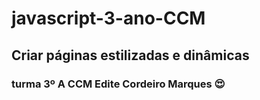 # javascript-3-ano-CCM
## Criar páginas estilizadas e dinâmicas
### turma 3º A CCM Edite Cordeiro Marques :heart_eyes:

